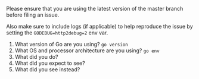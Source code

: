 Please ensure that you are using the latest version of the master branch before filing an issue.

Also make sure to include logs (if applicable) to help reproduce the issue by setting the `GODEBUG=http2debug=2` env var.

1. What version of Go are you using? `go version`
2. What OS and processor architecture are you using? `go env`
3. What did you do?
4. What did you expect to see?
5. What did you see instead?
